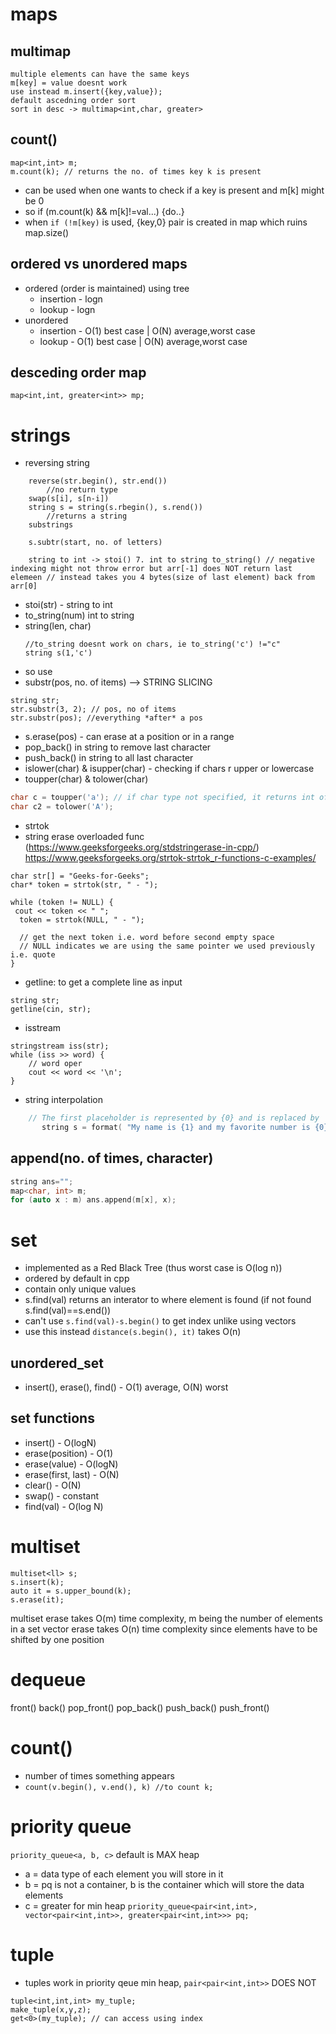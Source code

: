 # maps
## multimap

    multiple elements can have the same keys
    m[key] = value doesnt work
    use instead m.insert({key,value});
    default ascedning order sort
    sort in desc -> multimap<int,char, greater>

## count()
```
map<int,int> m;
m.count(k); // returns the no. of times key k is present
```
- can be used when one wants to check if a key is present and m[k] might be 0
- so if (m.count(k) && m[k]!=val...) {do..}
- when `if (!m[key)` is used, {key,0} pair is created in map which ruins map.size()

## ordered vs unordered maps
- ordered (order is maintained) using tree
  - insertion - logn
  - lookup - logn
- unordered
  - insertion - O(1) best case | O(N) average,worst case
  - lookup - O(1) best case | O(N) average,worst case
 
## desceding order map
`map<int,int, greater<int>> mp;`

# strings
- reversing string
```
    reverse(str.begin(), str.end())
        //no return type
    swap(s[i], s[n-i])
    string s = string(s.rbegin(), s.rend())
        //returns a string
    substrings

    s.subtr(start, no. of letters)

    string to int -> stoi() 7. int to string to_string() // negative indexing might not throw error but arr[-1] does NOT return last elemeen // instead takes you 4 bytes(size of last element) back from arr[0]
```
- stoi(str) - string to int
- to_string(num) int to string
- string(len, char)
  ```
  //to_string doesnt work on chars, ie to_string('c') !="c"
  string s(1,'c')
  ``` 
- so use
- substr(pos, no. of items) --> STRING SLICING
```
string str;
str.substr(3, 2); // pos, no of items
str.substr(pos); //everything *after* a pos
```
- s.erase(pos) - can erase at a position or in a range
- pop_back() in string to remove last character
- push_back() in string to all last character
- islower(char) & isupper(char) - checking if chars r upper or lowercase
- toupper(char) & tolower(char)
```cpp
char c = toupper('a'); // if char type not specified, it returns int of
char c2 = tolower('A');
```
- strtok
- string erase overloaded func (https://www.geeksforgeeks.org/stdstringerase-in-cpp/)
https://www.geeksforgeeks.org/strtok-strtok_r-functions-c-examples/
```
char str[] = "Geeks-for-Geeks";
char* token = strtok(str, " - ");
 
while (token != NULL) {
 cout << token << " ";
  token = strtok(NULL, " - ");
  
  // get the next token i.e. word before second empty space
  // NULL indicates we are using the same pointer we used previously i.e. quote
}
```
- getline: to get a complete line as input
```
string str;
getline(cin, str);
```
- isstream
```
stringstream iss(str);
while (iss >> word) {
    // word oper
    cout << word << '\n';
}
```
- string interpolation
```cpp
    // The first placeholder is represented by {0} and is replaced by 
       string s = format( "My name is {1} and my favorite number is {0}", num, name);
```
## append(no. of times, character)
```cpp
string ans="";
map<char, int> m;
for (auto x : m) ans.append(m[x], x);
```

# set
- implemented as a Red Black Tree (thus worst case is O(log n))
- ordered by default in cpp
- contain only unique values
- s.find(val) returns an interator to where element is found (if not found s.find(val)==s.end())
- can't use `s.find(val)-s.begin()` to get index unlike using vectors
- use this instead `distance(s.begin(), it)` takes O(n)
## unordered_set
- insert(), erase(), find() - O(1) average, O(N) worst
## set functions
- insert() - O(logN)
- erase(position)	- O(1)
- erase(value) - O(logN)
- erase(first, last) - O(N)
- clear() - O(N)
- swap() - constant
- find(val) - O(log N) 
# multiset
```
multiset<ll> s;
s.insert(k);
auto it = s.upper_bound(k);
s.erase(it);
```
multiset erase takes O(m) time complexity, m being the number of elements in a set vector erase takes O(n) time complexity since elements have to be shifted by one position

# dequeue
front()
back()
pop_front()
pop_back()
push_back()
push_front()

# count()
- number of times something appears
- `count(v.begin(), v.end(), k) //to count k;`

# priority queue
`priority_queue<a, b, c>` default is MAX heap
- a = data type of each element you will store in it
- b = pq is not a container, b is the container which will store the data elements
- c = greater<int> for min heap
```priority_queue<pair<int,int>, vector<pair<int,int>>, greater<pair<int,int>>> pq;```

# tuple
- tuples work in priority qeue min heap, `pair<pair<int,int>>` DOES NOT
```
tuple<int,int,int> my_tuple;
make_tuple(x,y,z);
get<0>(my_tuple); // can access using index
```
